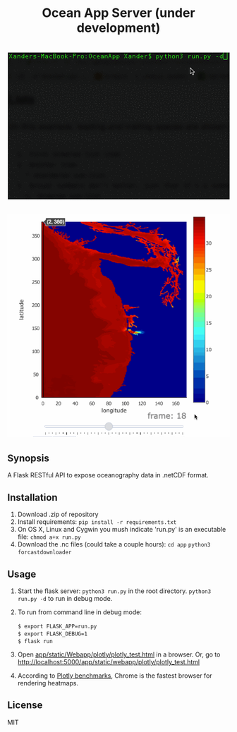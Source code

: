 <h1 align="center">Ocean App Server (under development)<h1/>


<p align="center">
    <img src ="app/static/command_line_demo.gif?" />
</p>

<p align="center">
    <img src ="app/static/slider_demo2.gif?" />
</p>

## Synopsis

A Flask RESTful API to expose oceanography data in .netCDF format.

## Installation

1. Download .zip of repository
2. Install requirements: `pip install -r requirements.txt`
3. On OS X, Linux and Cygwin you mush indicate 'run.py' is an executable file: `chmod a+x run.py`
4. Download the .nc files (could take a couple hours): `cd app` `python3 forcastdownloader`

## Usage

1. Start the flask server: `python3 run.py` in the root directory. `python3 run.py -d` to run in debug mode.
2. To run from command line in debug mode:

    `$ export FLASK_APP=run.py`  
    `$ export FLASK_DEBUG=1`  
    `$ flask run`  
3. Open [app/static/Webapp/plotly/plotly_test.html](app/static/Webapp/plotly/plotly_test.html) in a browser. Or, go to [http://localhost:5000/app/static/webapp/plotly/plotly_test.html](http://localhost:5000/app/static/webapp/plotly/plotly_test.html )
4. According to [Plotly benchmarks](https://plot.ly/benchmarks/ "this"), Chrome is the fastest browser for rendering heatmaps.

## License

MIT
